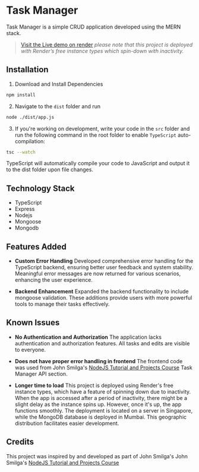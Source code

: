 # Task Manager

Task Manager is a simple CRUD application developed using the MERN stack.

> [Visit the Live demo on render](https://task-manager-sieu.onrender.com)  _please note that this project is deployed with Render’s free instance types which spin-down with inactivity._

## Installation

1. Download and Install Dependencies

```sh
npm install
```

2. Navigate to the `dist` folder and run

```sh
node ./dist/app.js
```

3. If you're working on development, write your code in the `src` folder and run the following command in the root folder to enable `TypeScript` auto-compilation:

```sh
tsc --watch
```

TypeScript will automatically compile your code to JavaScript and output it to the dist folder upon file changes.

## Technology Stack

- TypeScript
- Express
- Nodejs
- Mongoose
- Mongodb

## Features Added

- **Custom Error Handling**
  Developed comprehensive error handling for the TypeScript backend, ensuring better user feedback and system stability. Meaningful error messages are now returned for various scenarios, enhancing the user experience.

- **Backend Enhancement**
  Expanded the backend functionality to include mongoose validation. These additions provide users with more powerful tools to manage their tasks effectively.

## Known Issues

- **No Authentication and Authorization**
  The application lacks authentication and authorization features. All tasks and edits are visible to everyone.

- **Does not have proper error handling in frontend**
  The frontend code was used from John Smilga's [NodeJS Tutorial and Projects Course](https://www.udemy.com/course/nodejs-tutorial-and-projects-course/) Task Manager API section.
- **Longer time to load**
  This project is deployed using Render's free instance types, which have a feature of spinning down due to inactivity. When the app is accessed after a period of inactivity, there might be a slight delay as the instance spins up. However, once it's up, the app functions smoothly. The deployment is located on a server in Singapore, while the MongoDB database is deployed in Mumbai. This geographic distribution facilitates easier development.

## Credits

This project was inspired by and developed as part of John Smilga's John Smilga's [NodeJS Tutorial and Projects Course](https://www.udemy.com/course/nodejs-tutorial-and-projects-course/)
